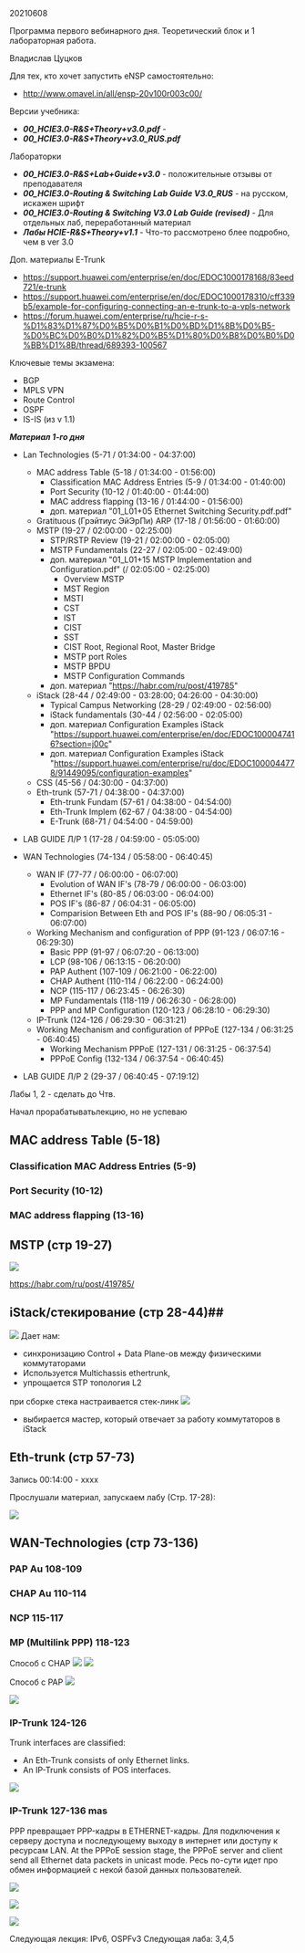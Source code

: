 20210608

Программа первого вебинарного дня. Теоретический блок и 1 лабораторная работа.

Владислав Цуцков

Для тех, кто хочет запустить eNSP самостоятельно:
- http://www.omavel.in/all/ensp-20v100r003c00/

Версии учебника: 
- ___00_HCIE3.0-R&S+Theory+v3.0.pdf___ - 
- ___00_HCIE3.0-R&S+Theory+v3.0_RUS.pdf___

Лабораторки 
- ___00_HCIE3.0-R&S+Lab+Guide+v3.0___ - положительные отзывы от преподавателя
- ___00_HCIE3.0-Routing & Switching Lab Guide V3.0_RUS___ - на русском, искажен шрифт
- ___00_HCIE3.0-Routing & Switching V3.0 Lab Guide (revised)___ - Для отдельных лаб, переработанный материал
- ___Лабы HCIE-R&S+Theory+v1.1___ - Что-то рассмотрено блее подробно, чем в ver 3.0

Доп. материалы E-Trunk
- https://support.huawei.com/enterprise/en/doc/EDOC1000178168/83eed721/e-trunk
- https://support.huawei.com/enterprise/en/doc/EDOC1000178310/cff339b5/example-for-configuring-connecting-an-e-trunk-to-a-vpls-network
- https://forum.huawei.com/enterprise/ru/hcie-r-s-%D1%83%D1%87%D0%B5%D0%B1%D0%BD%D1%8B%D0%B5-%D0%BC%D0%B0%D1%82%D0%B5%D1%80%D0%B8%D0%B0%D0%BB%D1%8B/thread/689393-100567


Ключевые темы экзамена:
- BGP
- MPLS VPN
- Route Control
- OSPF
- IS-IS (из v 1.1)

___Материал 1-го дня___ 
- Lan Technologies (5-71 / 01:34:00 - 04:37:00)
   - MAC address Table (5-18 / 01:34:00 - 01:56:00)
      - Classification MAC Address Entries (5-9 / 01:34:00 - 01:40:00)
      - Port Security (10-12 / 01:40:00 - 01:44:00)
      - MAC address flapping (13-16 / 01:44:00 - 01:56:00)
      - доп. материал "01_L01+05 Ethernet Switching Security.pdf.pdf"
   - Gratituous (Грэйтиус ЭйЭрПи) ARP (17-18 / 01:56:00 - 01:60:00)
   - MSTP (19-27 / 02:00:00 - 02:25:00)
      - STP/RSTP Review (19-21 / 02:00:00 - 02:05:00)
      - MSTP Fundamentals (22-27 / 02:05:00 - 02:49:00)
      - доп. материал "01_L01+15 MSTP Implementation and Configuration.pdf" (/ 02:05:00 - 02:25:00)
         - Overview MSTP
         - MST Region
         - MSTI
         - CST
         - IST
         - CIST
         - SST
         - CIST Root, Regional Root, Master Bridge
         - MSTP port Roles
         - MSTP BPDU
         - MSTP Configuration Commands
      - доп. материал "https://habr.com/ru/post/419785"
   - iStack (28-44 / 02:49:00 - 03:28:00; 04:26:00 - 04:30:00)
      - Typical Campus Networking (28-29  / 02:49:00 - 02:56:00)
      - iStack fundamentals (30-44 / 02:56:00 - 02:05:00)
      - доп. материал Configuration Examples iStack "https://support.huawei.com/enterprise/en/doc/EDOC1000047416?section=j00c"
      - доп. материал Configuration Examples iStack "https://support.huawei.com/enterprise/ru/doc/EDOC1000044778/91449095/configuration-examples"
   - CSS (45-56 / 04:30:00 - 04:37:00)
   - Eth-trunk (57-71 / 04:38:00 - 04:37:00) 
      - Eth-trunk Fundam (57-61 / 04:38:00 - 04:54:00)
      - Eth-Trunk Implem (62-67 / 04:38:00 - 04:54:00)
      - E-Trunk (68-71 / 04:54:00 - 04:59:00)
- LAB GUIDE Л/Р 1 (17-28 / 04:59:00 - 05:05:00) 

- WAN Technologies (74-134 / 05:58:00 - 06:40:45)
   - WAN IF (77-77 / 06:00:00 - 06:07:00)
      - Evolution of WAN IF's (78-79 / 06:00:00 - 06:03:00)
      - Ethernet IF's (80-85 / 06:03:00 - 06:04:00)
      - POS IF's (86-87 / 06:04:31 - 06:05:00)
      - Comparision Between Eth and POS IF's (88-90 / 06:05:31 - 06:07:00)
   - Working Mechanism and configuration of PPP (91-123 / 06:07:16 - 06:29:30)
      - Basic PPP (91-97 / 06:07:20 - 06:13:00)
      - LCP (98-106 / 06:13:15 - 06:20:00)
      - PAP Authent (107-109 / 06:21:00 - 06:22:00)
      - CHAP Authent (110-114 / 06:22:00 - 06:24:00)
      - NCP (115-117 / 06:23:45 - 06:26:30)
      - MP Fundamentals (118-119 / 06:26:30 - 06:28:00)
      - PPP and MP Configuration (120-123 / 06:28:10 - 06:29:30)
   - IP-Trunk (124-126 / 06:29:30 - 06:31:21)
   - Working Mechanism and configuration of PPPoE (127-134 / 06:31:25 - 06:40:45)
      - Working Mechanism PPPoE (127-131 / 06:31:25 - 06:37:54)
      - PPPoE Config (132-134 / 06:37:54 - 06:40:45)
- LAB GUIDE Л/Р 2 (29-37 / 06:40:45 - 07:19:12) 

Лабы 1, 2 - сделать до Чтв.

Начал прорабатыватьлекцию, но не успеваю
## MAC address Table (5-18) ##
### Classification MAC Address Entries (5-9) ###
### Port Security (10-12) ###
### MAC address flapping (13-16) ###

## MSTP (стр 19-27) ## 

![](pictures/10.jpg)

https://habr.com/ru/post/419785/


## iStack/стекирование (стр 28-44)##

![](pictures/11.jpg)
Дает нам:
- синхронизацию Control + Data Plane-ов между физическими коммутаторами
- Используется Multichassis ethertrunk, 
- упрощается STP топология L2

при сборке стека настраивается стек-линк
![](pictures/12.jpg)
- выбирается мастер, который отвечает за работу коммутаторов в iStack

## Eth-trunk  (стр 57-73) ##
Запись 00:14:00 - xxxx

Прослушали материал, запускаем лабу (Стр. 17-28):

![](pictures/13.jpg)

## WAN-Technologies (стр 73-136) ##
### PAP Au 108-109 ###
### CHAP Au 110-114 ###
### NCP 115-117 ###
### MP (Multilink PPP) 118-123 ###

Способ с CHAP
![](pictures/15.jpg)
![](pictures/16.jpg)

Способ с PAP
![](pictures/17.jpg)

![](pictures/18.jpg)

### IP-Trunk 124-126 ###
Trunk interfaces are classified:
- An Eth-Trunk consists of only Ethernet links.
- An IP-Trunk consists of POS interfaces.

![](pictures/19.jpg)

### IP-Trunk 127-136 mas ###
PPP превращает PPP-кадры в ETHERNET-кадры. Для подключения к серверу доступа и последующему выходу в интернет или доступу к ресурсам LAN. At the PPPoE session stage, the PPPoE server and client send all Ethernet data packets in unicast mode. Ресь по-сути идет про обмен информацией с некой базой данных пользователей.

![](pictures/20.jpg)

![](pictures/21.jpg)

![](pictures/22.jpg)






Следующая лекция: IPv6, OSPFv3
Следующая лаба: 3,4,5